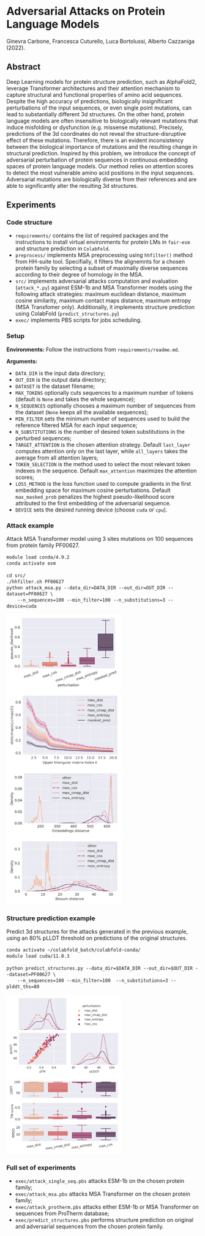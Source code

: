 # Adversarial Attacks on Protein Language Models

Ginevra Carbone, Francesca Cuturello, Luca Bortolussi, Alberto Cazzaniga (2022).

## Abstract

Deep Learning models for protein structure prediction, such as AlphaFold2, leverage Transformer architectures and their attention mechanism to capture structural and functional properties of amino acid sequences. Despite the high accuracy of predictions, biologically insignificant perturbations of the input sequences, or even single point mutations, can lead to substantially different 3d structures. On the other hand, protein language models are often insensitive to biologically relevant mutations that induce misfolding or dysfunction (e.g. missense mutations). Precisely, predictions of the 3d coordinates do not reveal the structure-disruptive effect of these mutations. Therefore, there is an evident inconsistency between the biological importance of mutations and the resulting change in structural prediction.
Inspired by this problem, we introduce the concept of adversarial perturbation of protein sequences in continuous embedding spaces of protein language models. Our method relies on attention scores to detect the most vulnerable amino acid positions in the input sequences. Adversarial mutations are biologically diverse from their references and are able to significantly alter the resulting 3d structures.

## Experiments

### Code structure

- `requirements/` contains the list of required packages and the instructions to install virtual environments for protein LMs in `fair-esm` and structure prediction in `ColabFold`.
- `preprocess/` implements MSA preprocessing using `hhfilter()` method from HH-suite tool. Specifially, it filters the alignemnts for a chosen protein family by selecting a subset of maximally diverse sequences according to their degree of homology in the MSA.
- `src/` implements adversarial attacks computation and evaluation (`attack_*.py`) against ESM-1b and MSA Transformer models using the following attack strategies: maximum euclidean distance, maximum cosine similarity, maximum contact maps distance, maximum entropy (MSA Transfomer only). Additionally, it implements structure prediction using ColabFold (`predict_structures.py`)
- `exec/` implements PBS scripts for jobs scheduling.

### Setup

**Environments:** Follow the instructions from `requirements/readme.md`.

**Arguments:**

- `DATA_DIR` is the input data directory;
- `OUT_DIR` is the output data directory;
- `DATASET` is the dataset filename;
- `MAX_TOKENS` optionally cuts sequences to a maximum number of tokens (default is `None` and takes the whole sequence);
- `N_SEQUENCES` optionally chooses a maximum number of sequences from the dataset (`None` keeps all the available sequences);
- `MIN_FILTER` sets the minimum number of sequences used to build the reference filtered MSA for each input sequence;
- `N_SUBSTITUTIONS` is the number of desired token substitutions in the perturbed sequences;
- `TARGET_ATTENTION` is the chosen attention strategy. Default `last_layer` computes attention only on the last layer, while `all_layers` takes the average from all attention layers;
- `TOKEN_SELECTION` is the method used to select the most relevant token indexes in the sequence. Default `max_attention` maximizes the attention scores;
- `LOSS_METHOD` is the loss function used to compute gradients in the first embedding space for maximum cosine perturbations. Default `max_masked_prob` penalizes the highest pseudo-likelihood score attributed to the first embedding of the adversarial sequence.
- `DEVICE` sets the desired running device (choose `cuda` or `cpu`).

### Attack example

Attack MSA Transformer model using 3 sites mutations on 100 sequences from protein family PF00627.

```
module load conda/4.9.2
conda activate esm

cd src/
./hhfilter.sh PF00627
python attack_msa.py --data_dir=DATA_DIR --out_dir=OUT_DIR --dataset=PF00627 \
	--n_sequences=100 --min_filter=100 --n_substitutions=3 --device=cuda
```

<img src="readme_plots/msa_PF00627_seqs=100_max_toks=None_max_attention_subst=3_minFilter=100_max_masked_prob_attn=last_layer_pseudo_likelihood.png" width="300"/>
<img src="readme_plots/msa_PF00627_seqs=100_max_toks=None_max_attention_subst=3_minFilter=100_max_masked_prob_attn=last_layer_cmap_distances.png" width="300"/>
<img src="readme_plots/msa_PF00627_seqs=100_max_toks=None_max_attention_subst=3_minFilter=100_max_masked_prob_attn=last_layer_embeddings_distances.png" width="300"/>
<img src="readme_plots/msa_PF00627_seqs=100_max_toks=None_max_attention_subst=3_minFilter=100_max_masked_prob_attn=last_layer_blosum_distances.png" width="300"/>


### Structure prediction example
	
Predict 3d structures for the attacks generated in the previous example, using an 80% pLLDT threshold on predictions of the original structures.

```
conda activate ~/colabfold_batch/colabfold-conda/
module load cuda/11.0.3

python predict_structures.py --data_dir=$DATA_DIR --out_dir=$OUT_DIR --dataset=PF00627 \
	--n_sequences=100 --min_filter=100  --n_substitutions=3 --plddt_ths=80
```

<img src="readme_plots/msa_PF00627_seqs=100_max_toks=None_max_attention_subst=3_minFilter=100_max_masked_prob_attn=last_layer_structure_prediction_confidence.png" width="300"/>
<img src="readme_plots/msa_PF00627_seqs=100_max_toks=None_max_attention_subst=3_minFilter=100_max_masked_prob_attn=last_layer_structure_prediction_scores.png" width="300"/>


### Full set of experiments

- `exec/attack_single_seq.pbs` attacks ESM-1b on the chosen protein family;
- `exec/attack_msa.pbs` attacks MSA Transformer on the chosen protein family;
- `exec/attack_protherm.pbs` attacks either ESM-1b or MSA Transformer on sequences from ProTherm database;
- `exec/predict_structures.pbs` performs structure prediction on original and adversarial sequences from the chosen protein family.